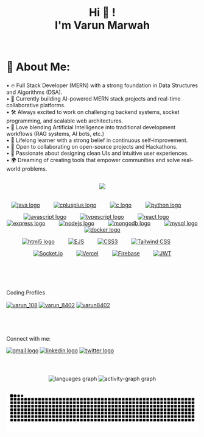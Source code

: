 <h1 align="center">Hi 👋 ! <br>I'm Varun Marwah </h1><br>

###

<h1 align="left">💫 About Me:</h1>

###

<p align="left">
    • 🔥 Full Stack Developer (MERN) with a strong foundation in Data Structures and Algorithms (DSA).<br>
    • 🎯 Currently building AI-powered MERN stack projects and real-time collaborative platforms.<br>
    • 🛠️ Always excited to work on challenging backend systems, socket programming, and scalable web architectures.<br>
    • 🤖 Love blending Artificial Intelligence into traditional development workflows (RAG systems, AI bots, etc.)<br>
    • 🧠 Lifelong learner with a strong belief in continuous self-improvement.<br>
    • 💬 Open to collaborating on open-source projects and Hackathons.<br>
    • 🎨 Passionate about designing clean UIs and intuitive user experiences.<br>
    • 🌍 Dreaming of creating tools that empower communities and solve real-world problems.
  </p>
<h2></h2>

###

<div align="center">
  <img src="https://profile-counter.glitch.me/varun8402/count.svg?"  />
</div>

<h2></h2>

###

<div align="center">

 <!-- Languages -->
<a href="https://www.java.com/" target="_blank"><img src="https://cdn.jsdelivr.net/gh/devicons/devicon/icons/java/java-original.svg" height="39" alt="java logo" /></a>
<img width="28" />
<a href="https://cplusplus.com/" target="_blank"><img src="https://cdn.jsdelivr.net/gh/devicons/devicon/icons/cplusplus/cplusplus-original.svg" height="39" alt="cplusplus logo" /></a>
<img width="28" />
<a href="https://en.wikipedia.org/wiki/C_(programming_language)" target="_blank"><img src="https://cdn.jsdelivr.net/gh/devicons/devicon/icons/c/c-original.svg" height="39" alt="c logo" /></a>
<img width="28" />
<a href="https://www.python.org/" target="_blank"><img src="https://cdn.jsdelivr.net/gh/devicons/devicon/icons/python/python-original.svg" height="39" alt="python logo" /></a>
<img width="28" />

<!-- Web Technologies -->
<a href="https://developer.mozilla.org/en-US/docs/Web/JavaScript" target="_blank"><img src="https://cdn.jsdelivr.net/gh/devicons/devicon/icons/javascript/javascript-original.svg" height="39" alt="javascript logo" /></a>
<img width="28" />
<a href="https://www.typescriptlang.org/" target="_blank"><img src="https://cdn.jsdelivr.net/gh/devicons/devicon/icons/typescript/typescript-original.svg" height="39" alt="typescript logo" /></a>
<img width="28" />
<a href="https://reactjs.org/" target="_blank"><img src="https://cdn.jsdelivr.net/gh/devicons/devicon/icons/react/react-original.svg" height="39" alt="react logo" /></a>
<img width="28" />
<a href="https://expressjs.com/" target="_blank"><img src="https://cdn.jsdelivr.net/gh/devicons/devicon/icons/express/express-original.svg" height="39" alt="express logo" /></a>
<img width="28" />
<a href="https://nodejs.org/" target="_blank"><img src="https://cdn.jsdelivr.net/gh/devicons/devicon/icons/nodejs/nodejs-original.svg" height="39" alt="nodejs logo" /></a>
<img width="28" />
<a href="https://www.mongodb.com/" target="_blank"><img src="https://cdn.jsdelivr.net/gh/devicons/devicon/icons/mongodb/mongodb-plain-wordmark.svg" height="39" alt="mongodb logo" /></a>
<img width="28" />
<a href="https://www.mysql.com/" target="_blank"><img src="https://cdn.jsdelivr.net/gh/devicons/devicon/icons/mysql/mysql-original-wordmark.svg" height="39" alt="mysql logo" /></a>
<img width="28" />
<a href="https://www.docker.com/" target="_blank"><img src="https://cdn.jsdelivr.net/gh/devicons/devicon/icons/docker/docker-original.svg" height="39" alt="docker logo" /></a>
<img width="28" />

<!-- Frontend -->
<a href="https://developer.mozilla.org/en-US/docs/Web/HTML" target="_blank"><img src="https://cdn.jsdelivr.net/gh/devicons/devicon/icons/html5/html5-original.svg" height="39" alt="html5 logo" /></a>
<img width="28" />
<a href="https://ejs.co/" target="_blank"><img src="https://img.icons8.com/color/48/ejs.png" width="40" height="40" alt="EJS" /></a>
<img width="28" />
<a href="https://developer.mozilla.org/en-US/docs/Web/CSS" target="_blank"><img src="https://cdn.jsdelivr.net/gh/devicons/devicon/icons/css3/css3-original.svg" alt="CSS3" width="40" height="40" /></a>
<img width="28" />
<a href="https://tailwindcss.com/" target="_blank"><img src="https://www.vectorlogo.zone/logos/tailwindcss/tailwindcss-icon.svg" alt="Tailwind CSS" width="40" height="40" /></a>
<img width="28" />

<!-- Other Tools -->
<a href="https://socket.io/" target="_blank"><img src="https://cdn.jsdelivr.net/gh/devicons/devicon/icons/socketio/socketio-original.svg" alt="Socket.io" width="40" height="40" /></a>
<img width="28" />
<a href="https://vercel.com/" target="_blank"><img src="https://www.vectorlogo.zone/logos/vercel/vercel-icon.svg" alt="Vercel" width="40" height="40" /></a>
<img width="28" />
<a href="https://firebase.google.com/" target="_blank"><img src="https://brandeps.com/logo-download/F/Firebase-logo-vector-02.svg" width="40" height="40" alt="Firebase" /></a>
<img width="28" />
<a href="https://jwt.io/" target="_blank"><img src="https://jwt.io/img/pic_logo.svg" width="40" height="40" alt="JWT" /></a>
</div>
<h2></h2>
<br><br>

###

<p align="left">Coding Profiles</p>
<a href="https://www.codechef.com/users/varun_108" target="blank" ><img align="center" src="https://img.icons8.com/ios-filled/50/FFFFFF/codechef.png" alt="varun_108" height="40" width="40" /></a>
<a href="https://codeforces.com/profile/varun_8402" target="blank"><img align="center" src="https://raw.githubusercontent.com/rahuldkjain/github-profile-readme-generator/master/src/images/icons/Social/codeforces.svg" alt="varun_8402" height="40" width="40" /></a>
<a href="https://www.leetcode.com/varun8402" target="blank"><img align="center" src="https://raw.githubusercontent.com/rahuldkjain/github-profile-readme-generator/master/src/images/icons/Social/leet-code.svg" alt="varun8402" height="30" width="40" /></a>
</p><br><br>


###

<p align="left">Connect with me: </p>
<div align="left">
  <a href = "mailto:varunmarwah.2004@gmail.com"><img src="https://img.shields.io/static/v1?message=Gmail&logo=gmail&label=&color=D14836&logoColor=white&labelColor=&style=for-the-badge" height="35" alt="gmail logo"  /></a>
 <a href = "https://www.linkedin.com/in/varun-marwah/"> <img src="https://img.shields.io/static/v1?message=LinkedIn&logo=linkedin&label=&color=0077B5&logoColor=white&labelColor=&style=for-the-badge" height="35" alt="linkedin logo"  /></a>
 <a href = "https://x.com/Varun8402"> <img src="https://img.shields.io/static/v1?message=Twitter&logo=twitter&label=&color=1DA1F2&logoColor=white&labelColor=&style=for-the-badge" height="35" alt="twitter logo"  /></a>
</div><br><br>

###

<div align="center">
  <!--<img src="https://github-readme-stats.vercel.app/api?username=varun8402&hide_title=false&hide_rank=false&show_icons=true&include_all_commits=true&count_private=true&disable_animations=false&theme=midnight-purple&locale=en&hide_border=false" height="150" alt="stats graph"  /> -->
  <img src="https://github-readme-stats.vercel.app/api/top-langs?username=varun8402&locale=en&hide_title=false&layout=compact&card_width=320&langs_count=10&theme=github_dark&hide_border=false" height="170" alt="languages graph"  />
  <img src="https://github-readme-activity-graph.vercel.app/graph?username=varun8402&theme=github-dark-dimmed" height="170" alt="activity-graph graph"  />
 <!-- <img src="https://github-profile-trophy.vercel.app?username=varun8402&theme=tokyonight&no-frame=true&no-bg=true" height="150" alt="trophy graph"  /> -->
</div>

###

<div  align="center">
<img  src="https://raw.githubusercontent.com/varun8402/varun8402/output/snake.svg"  alt="Snake animation"/>
</div>

###
